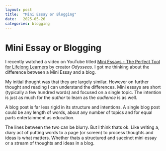 ```yaml
---
layout: post
title:  "Mini Essay or Blogging"
date:   2025-05-26
categories: blogging 
---
```


# Mini Essay or Blogging

I recently watched a video on YouTube titled [Mini Essays - The Perfect Tool for Lifelong Learners](https://www.youtube.com/watch?v=hi8meiPUt84) by creator *Odysseas*. I got me thinking about the difference between a Mini Essay and a blog.

My initial thought was that they are largely similar. However on further thought and reading I can understand the differences. Mini essays are short (typically a few hundred words) and focused on a single topic. The intention is just as much for the *author* to learn as the *audience* is as well.

A blog post is far less rigid in its structure and intentions. A single blog post could be any length of words, about any number of topics and for equal parts entertainment as education.

The lines between the two can be blurry. But I think thats ok. Like writing a, diary act of putting words to a page (or screen) to process thoughts and ideas is what matters. Whether thats a structured and succinct mini essay or a stream of thoughts and ideas in a blog.
